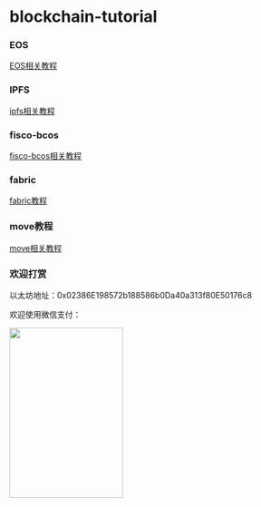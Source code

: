 # blockchain-tutorial

### EOS

[EOS相关教程](./eos)

### IPFS

[ipfs相关教程](./ipfs)

### fisco-bcos

[fisco-bcos相关教程](./fisco-bcos)

### fabric

[fabric教程](./fabric/Readme.md)

### move教程

[move相关教程](./move)


### 欢迎打赏

以太坊地址：0x02386E198572b188586b0Da40a313f80E50176c8

欢迎使用微信支付：


<img src="https://user-images.githubusercontent.com/18655716/203792595-2e46ff9e-db01-42a2-856e-c97f01d3ad42.png" width = "200" height = "300" alt="" align=center />
